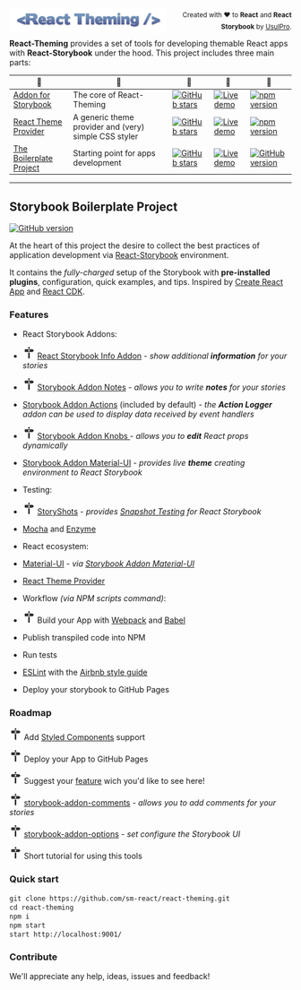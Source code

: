 
[<img src="doc/logo-small.png" align="left" class="logo" width="280"/>](https://github.com/sm-react/react-theming) 
<div align="right">
<sub>Created with ❤︎ to <b>React</b> and <b>React Storybook</b> by <a href="https://twitter.com/UsulPro">UsulPro</a>.</sub>
</div>

**React-Theming** provides a set of tools for developing themable React apps with **React-Storybook** under the hood. This project includes three main parts:

 :small_blue_diamond: | :small_blue_diamond:  |  :small_blue_diamond:  | :small_blue_diamond:  |  :small_blue_diamond:  
------ | ----- | ------ | ---- | ----
[Addon for Storybook](https://github.com/sm-react/storybook-addon-material-ui) | The core of React-Theming | [![GitHub stars](https://img.shields.io/github/stars/sm-react/storybook-addon-material-ui.svg?style=social&label=Star)](https://github.com/sm-react/storybook-addon-material-ui) | [![Live demo](https://img.shields.io/badge/Live%20Demo-%20Storybook-brightgreen.svg)](https://sm-react.github.io/storybook-addon-material-ui) | [![npm version](https://badge.fury.io/js/storybook-addon-material-ui.svg)](https://badge.fury.io/js/storybook-addon-material-ui) 
[React Theme Provider](https://github.com/sm-react/react-theme-provider) | A generic theme provider and (very) simple CSS styler |  [![GitHub stars](https://img.shields.io/github/stars/sm-react/react-theme-provider.svg?style=social&label=Star)](https://github.com/sm-react/react-theme-provider) | [![Live demo](https://img.shields.io/badge/Live%20Demo-%20Storybook-brightgreen.svg)](https://sm-react.github.io/react-theme-provider) | [![npm version](https://badge.fury.io/js/react-theme-provider.svg)](https://badge.fury.io/js/react-theme-provider)  
[The Boilerplate Project](https://github.com/UsulPro/myjunkstaff/blob/master/docs/readme.md#storybook-boilerplate-project) | Starting point for apps development | [![GitHub stars](https://img.shields.io/github/stars/sm-react/react-theming.svg?style=social&label=Star)](https://github.com/sm-react/react-theming) | [![Live demo](https://img.shields.io/badge/Live%20Demo-%20Storybook-brightgreen.svg)](https://sm-react.github.io/react-theming) | [![GitHub version](https://badge.fury.io/gh/sm-react%2Freact-theming.svg)](https://badge.fury.io/gh/sm-react%2Freact-theming)

---

## Storybook Boilerplate Project

[![GitHub version](https://badge.fury.io/gh/sm-react%2Freact-theming.svg)](https://badge.fury.io/gh/sm-react%2Freact-theming)


At the heart of this project the desire to collect the best practices of application development via [React-Storybook](https://github.com/storybooks/react-storybook) environment.

It contains the *fully-charged* setup of the Storybook with **pre-installed plugins**, configuration, quick examples, and tips. Inspired by [Create React App](https://github.com/facebookincubator/create-react-app) and [React CDK](https://github.com/kadirahq/react-cdk).

### Features

- React Storybook Addons:

 - [<img src="doc/msm.png" alt="Milestone" width="22">](#roadmap) [React Storybook Info Addon](https://github.com/storybooks/react-storybook-addon-info) - *show additional <b>information</b> for your stories*

 - [<img src="doc/msm.png" alt="Milestone" width="22">](#roadmap) [Storybook Addon Notes](https://github.com/storybooks/storybook-addon-notes) - *allows you to write <b>notes</b> for your stories*

 - [Storybook Addon Actions](https://github.com/storybooks/storybook-addon-actions) (included by default) - *the <b>Action Logger</b> addon can be used to display data received by event handlers*

 - [<img src="doc/msm.png" alt="Milestone" width="22">](#roadmap) [Storybook Addon Knobs ](https://github.com/storybooks/storybook-addon-knobs) - *allows you to <b>edit</b> React props dynamically*

 - [Storybook Addon Material-UI](https://github.com/sm-react/storybook-addon-material-ui) - *provides live <b>theme</b> creating environment to React Storybook*

- Testing:

 - [<img src="doc/msm.png" alt="Milestone" width="22">](#roadmap) [StoryShots](https://github.com/storybooks/storyshots) - *provides [Snapshot Testing](https://facebook.github.io/jest/blog/2016/07/27/jest-14.html) for React Storybook*
 
 - [Mocha](https://github.com/mochajs/mocha) and [Enzyme](https://github.com/airbnb/enzyme)

- React ecosystem:

 - [Material-UI](http://www.material-ui.com/#/) - *via [Storybook Addon Material-UI](https://github.com/sm-react/storybook-addon-material-ui)*
 
 - [React Theme Provider](https://github.com/sm-react/react-theme-provider)

- Workflow *(via NPM scripts command)*:

 - [<img src="doc/msm.png" alt="Milestone" width="22">](#roadmap) Build your App with [Webpack](https://github.com/webpack/webpack) and [Babel](https://github.com/babel/babel)
 
 - Publish transpiled code into NPM
 
 - Run tests

 - [ESLint](https://github.com/eslint/eslint) with the [Airbnb style guide](https://github.com/airbnb/javascript)
 
 - Deploy your storybook to GitHub Pages
 

### Roadmap

[<img src="doc/msm.png" alt="Milestone" width="22">](#roadmap) Add [Styled Components](https://github.com/styled-components/styled-components) support

[<img src="doc/msm.png" alt="Milestone" width="22">](#roadmap) Deploy your App to GitHub Pages

[<img src="doc/msm.png" alt="Milestone" width="22">](#roadmap) Suggest your [feature](/../../issues) wich you'd like to see here!

[<img src="doc/msm.png" alt="Milestone" width="22">](#roadmap) [storybook-addon-comments](https://github.com/storybooks/storybook-addon-comments) - *allows you to add comments for your stories*

[<img src="doc/msm.png" alt="Milestone" width="22">](#roadmap) [storybook-addon-options](https://github.com/storybooks/storybook-addon-options) - *set configure the Storybook UI*

[<img src="doc/msm.png" alt="Milestone" width="22">](#roadmap) Short tutorial for using this tools

### Quick start

```shell
git clone https://github.com/sm-react/react-theming.git
cd react-theming
npm i
npm start
start http://localhost:9001/
```

### Contribute

We'll appreciate any help, ideas, issues and feedback!

